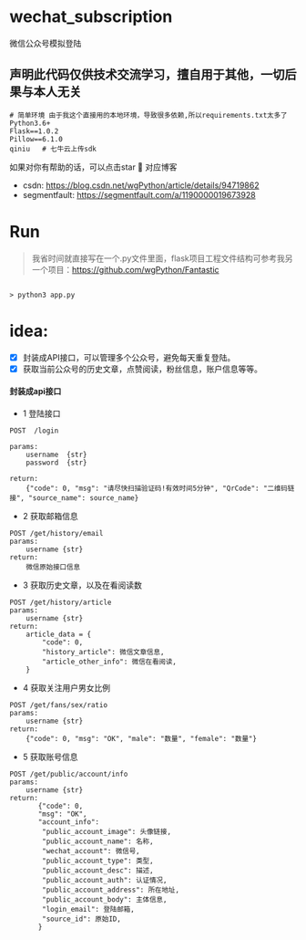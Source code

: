 # wechat_subscription
微信公众号模拟登陆

## 声明此代码仅供技术交流学习，擅自用于其他，一切后果与本人无关

```
# 简单环境 由于我这个直接用的本地环境，导致很多依赖,所以requirements.txt太多了
Python3.6+ 
Flask==1.0.2  
Pillow==6.1.0
qiniu   # 七牛云上传sdk
```

如果对你有帮助的话，可以点击star 🌈
对应博客 

- csdn: https://blog.csdn.net/wgPython/article/details/94719862
- segmentfault: https://segmentfault.com/a/1190000019673928


# Run
> 我省时间就直接写在一个.py文件里面，flask项目工程文件结构可参考我另一个项目：https://github.com/wgPython/Fantastic
```

> python3 app.py

```

# idea:
- [x] 封装成API接口，可以管理多个公众号，避免每天重复登陆。
- [x] 获取当前公众号的历史文章，点赞阅读，粉丝信息，账户信息等等。

#### 封装成api接口
- 1 登陆接口
```
POST  /login

params:
    username  {str}  
    password  {str}
    
return:
    {"code": 0, "msg": "请尽快扫描验证码!有效时间5分钟", "QrCode": "二维码链接", "source_name": source_name}

``` 
- 2 获取邮箱信息
```
POST /get/history/email
params:
    username {str}
return:
    微信原始接口信息    
```

- 3 获取历史文章，以及在看阅读数
```
POST /get/history/article
params:
    username {str}
return:
    article_data = {
        "code": 0,
        "history_article": 微信文章信息,
        "article_other_info": 微信在看阅读,
    }
```

- 4 获取关注用户男女比例
```
POST /get/fans/sex/ratio
params:
    username {str}
return:
    {"code": 0, "msg": "OK", "male": "数量", "female": "数量"}

```
- 5 获取账号信息
```
POST /get/public/account/info
params:
    username {str}
return:
       {"code": 0, 
       "msg": "OK", 
       "account_info":
        "public_account_image": 头像链接,
        "public_account_name": 名称,
        "wechat_account": 微信号,
        "public_account_type": 类型,
        "public_account_desc": 描述,
        "public_account_auth": 认证情况,
        "public_account_address": 所在地址,
        "public_account_body": 主体信息,
        "login_email": 登陆邮箱,
        "source_id": 原始ID,
       }
```



